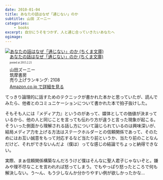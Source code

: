 ```yaml
---
date: 2010-01-04
title: あなたの話はなぜ「通じない」のか
subtitle: 山田 ズーニー
categories: 
    - books
excerpt: 自分にうそをつかず、人と通じ合っていきたいあなたへ 
ogimage:
---
```


<div class="azlink-box"><div class="azlink-image" style="float:left"><a href="http://www.amazon.co.jp/exec/obidos/ASIN/B00MM3QSZE/warikiru-22/" name="azlinklink" target="_blank"><img src="https://images-na.ssl-images-amazon.com/images/I/419jACSdAWL._SL160_.jpg" alt="あなたの話はなぜ「通じない」のか (ちくま文庫)" style="border:none" /></a></div><div class="azlink-info" style="float:left;margin-left:15px;line-height:120%"><div class="azlink-name" style="margin-bottom:10px;line-height:120%"><a href="http://www.amazon.co.jp/exec/obidos/ASIN/B00MM3QSZE/warikiru-22/" name="azlinklink" target="_blank">あなたの話はなぜ「通じない」のか (ちくま文庫)</a><div class="azlink-powered-date" style="font-size:7pt;margin-top:5px;font-family:verdana;line-height:120%">posted at 2015.2.21</div></div><div class="azlink-detail">山田ズーニー<br />筑摩書房<br />売り上げランキング: 2108<br /></div><div class="azlink-link" style="margin-top:5px"><a href="http://www.amazon.co.jp/exec/obidos/ASIN/B00MM3QSZE/warikiru-22/" target="_blank">Amazon.co.jp で詳細を見る</a></div></div><div class="azlink-footer" style="clear:left"></div></div>


てっきり論理的に話すためのテクニックが書かれた本かと思っていたが、読んでみたら、他者とのコミュニケーションについて書かれた本で拍子抜けした。

そもそも人には『メディア力』というのがあって、媒体としての価値が決まっているから、他の人と同じことを言っても伝わり方が違うと言った現象が起こる。そういった側面から理解される話し方について論じられているのは興味深いが、結局メディア力を上げる方法はステークホルダーとの信頼関係であって、そのためにはお互い誠意をもって対応するなど当たり前というか、当たり前のことなんだけど、それができないんだよ（僕は）ってな感じの結論でちょっと納得できない。

実際、まぁ信頼関係構築なんだろうけど僕はそんなに聖人君子じゃないぞと。嫌みや理不尽なことを言われれば怒ってしまう。でもやっぱり怒ったところで何も解決しない。う〜ん、もう少しなんか分かりやすい例が欲しかったかな…
